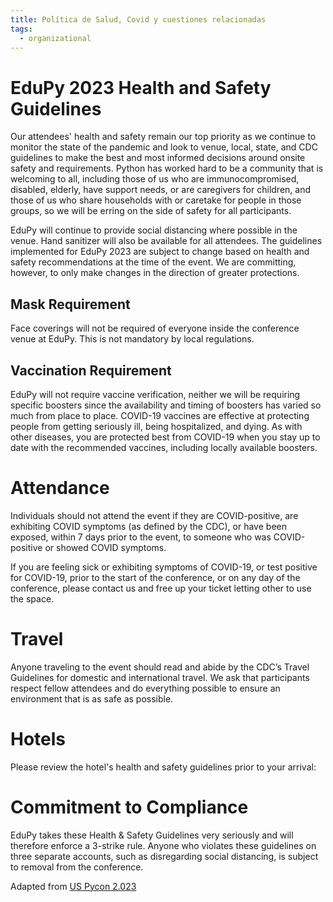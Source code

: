 ```yaml
---
title: Política de Salud, Covid y cuestiones relacionadas
tags:
  - organizational
---
```


# EduPy 2023 Health and Safety Guidelines

Our attendees' health and safety remain our top priority as we continue to monitor the state of the pandemic and look to venue, local, state, and CDC guidelines to make the best and most informed decisions around onsite safety and requirements. Python has worked hard to be a community that is welcoming to all, including those of us who are immunocompromised, disabled, elderly, have support needs, or are caregivers for children, and those of us who share households with or caretake for people in those groups, so we will be erring on the side of safety for all participants.

EduPy will continue to provide social distancing where possible in the venue. Hand sanitizer will also be available for all attendees. The guidelines implemented for EduPy 2023 are subject to change based on health and safety recommendations at the time of the event. We are committing, however, to only make changes in the direction of greater protections.

## Mask Requirement
Face coverings will not be required of everyone inside the conference venue at EduPy. This is not mandatory by local regulations. 

## Vaccination Requirement
EduPy will not require vaccine verification, neither we will be requiring specific boosters since the availability and timing of boosters has varied so much from place to place. COVID-19 vaccines are effective at protecting people from getting seriously ill, being hospitalized, and dying. As with other diseases, you are protected best from COVID-19 when you stay up to date with the recommended vaccines, including locally available boosters.


# Attendance
Individuals should not attend the event if they are COVID-positive, are exhibiting COVID symptoms (as defined by the CDC), or have been exposed, within 7 days prior to the event, to someone who was COVID-positive or showed COVID symptoms.

If you are feeling sick or exhibiting symptoms of COVID-19, or test positive for COVID-19, prior to the start of the conference, or on any day of the conference, please contact us and free up your ticket letting other to use the space.

# Travel
Anyone traveling to the event should read and abide by the CDC’s Travel Guidelines for domestic and international travel. We ask that participants respect fellow attendees and do everything possible to ensure an environment that is as safe as possible.

# Hotels
Please review the hotel's health and safety guidelines prior to your arrival:


# Commitment to Compliance
EduPy takes these Health & Safety Guidelines very seriously and will therefore enforce a 3-strike rule. Anyone who violates these guidelines on three separate accounts, such as  disregarding social distancing, is subject to removal from the conference.

Adapted from [US Pycon 2.023](https://us.pycon.org/2023/about/health-safety-guidelines/)